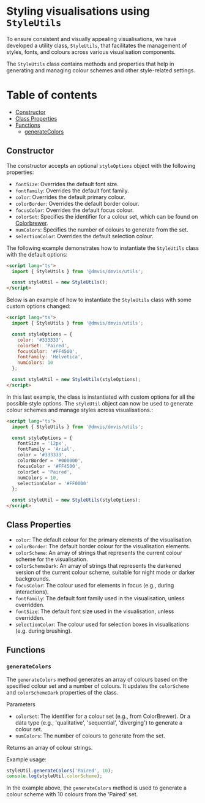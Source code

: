 # Styling visualisations using `StyleUtils`

To ensure consistent and visually appealing visualisations, we have developed a utility class, `StyleUtils`, that facilitates the management of styles, fonts, and colours across various visualisation components.

The `StyleUtils` class contains methods and properties that help in generating and managing colour schemes and other style-related settings.

# Table of contents

- [Constructor](#constructor)
- [Class Properties](#class-properties)
- [Functions](#functions)
  - [generateColors](#generatecolors)

## Constructor

The constructor accepts an optional `styleOptions` object with the following properties:

- `fontSize`: Overrides the default font size.
- `fontFamily`: Overrides the default font family.
- `color`: Overrides the default primary colour.
- `colorBorder`: Overrides the default border colour.
- `focusColor`: Overrides the default focus colour.
- `colorSet`: Specifies the identifier for a colour set, which can be found on [Colorbrewer](https://colorbrewer2.org/).
- `numColors`: Specifies the number of colours to generate from the set.
- `selectionColor`: Overrides the default selection colour.

The following example demonstrates how to instantiate the `StyleUtils` class with the default options:

```html
<script lang="ts">
  import { StyleUtils } from '@dmvis/dmvis/utils';

  const styleUtil = new StyleUtils();
</script>
```

Below is an example of how to instantiate the `StyleUtils` class with some custom options changed:

```html
<script lang="ts">
  import { StyleUtils } from '@dmvis/dmvis/utils';

  const styleOptions = {
    color: '#333333',
    colorSet: 'Paired',
    focusColor: '#FF4500',
    fontFamily: 'Helvetica',
    numColors: 10
  };

  const styleUtil = new StyleUtils(styleOptions);
</script>
```

In this last example, the class is instantiated with custom options for all the possible style options. The `styleUtil` object can now be used to generate colour schemes and manage styles across visualisations.:

```html
<script lang="ts">
  import { StyleUtils } from '@dmvis/dmvis/utils';

  const styleOptions = {
    fontSize = '12px',
    fontFamily = 'Arial',
    color = '#333333',
    colorBorder = '#000000',
    focusColor = '#FF4500',
    colorSet = 'Paired',
    numColors = 10,
    selectionColor = '#FF0000'
  };

  const styleUtil = new StyleUtils(styleOptions);
</script>
```

## Class Properties

- `color`: The default colour for the primary elements of the visualisation.
- `colorBorder`: The default border colour for the visualisation elements.
- `colorScheme`: An array of strings that represents the current colour scheme for the visualisation.
- `colorSchemeDark`: An array of strings that represents the darkened version of the current colour scheme, suitable for night mode or darker backgrounds.
- `focusColor`: The colour used for elements in focus (e.g., during interactions).
- `fontFamily`: The default font family used in the visualisation, unless overridden.
- `fontSize`: The default font size used in the visualisation, unless overridden.
- `selectionColor`: The colour used for selection boxes in visualisations (e.g. during brushing).

## Functions

### `generateColors`

The `generateColors` method generates an array of colours based on the specified colour set and a number of colours. It updates the `colorScheme` and `colorSchemeDark` properties of the class.

Parameters

- `colorSet`: The identifier for a colour set (e.g., from ColorBrewer). Or a data type (e.g., 'qualitative', 'sequential', 'diverging') to generate a colour set.
- `numColors`: The number of colours to generate from the set.

Returns an array of colour strings.

Example usage:

```javascript
styleUtil.generateColors('Paired', 10);
console.log(styleUtil.colorScheme);
```

In the example above, the `generateColors` method is used to generate a colour scheme with 10 colours from the 'Paired' set.
